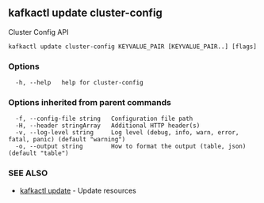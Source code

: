 ## kafkactl update cluster-config

Cluster Config API

```
kafkactl update cluster-config KEYVALUE_PAIR [KEYVALUE_PAIR..] [flags]
```

### Options

```
  -h, --help   help for cluster-config
```

### Options inherited from parent commands

```
  -f, --config-file string   Configuration file path
  -H, --header stringArray   Additional HTTP header(s)
  -v, --log-level string     Log level (debug, info, warn, error, fatal, panic) (default "warning")
  -o, --output string        How to format the output (table, json) (default "table")
```

### SEE ALSO

* [kafkactl update](kafkactl_update.md)	 - Update resources

